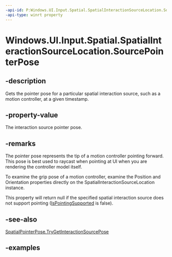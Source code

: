 ```yaml
---
-api-id: P:Windows.UI.Input.Spatial.SpatialInteractionSourceLocation.SourcePointerPose
-api-type: winrt property
---
```


<!-- Property syntax.
public SpatialPointerInteractionSourcePose SourcePointerPose { get; }
-->

# Windows.UI.Input.Spatial.SpatialInteractionSourceLocation.SourcePointerPose

## -description
Gets the pointer pose for a particular spatial interaction source, such as a motion controller, at a given timestamp.

## -property-value
The interaction source pointer pose.

## -remarks
The pointer pose represents the tip of a motion controller pointing forward.  This pose is best used to raycast when pointing at UI when you are rendering the controller model itself.

To examine the grip pose of a motion controller, examine the Position and Orientation properties directly on the SpatialInteractionSourceLocation instance.

This property will return null if the specified spatial interaction source does not support pointing ([IsPointingSupported](spatialinteractionsource_ispointingsupported.md) is false).

## -see-also
[SpatialPointerPose.TryGetInteractionSourcePose](spatialpointerpose_trygetinteractionsourcepose_1162732260.md)

## -examples

